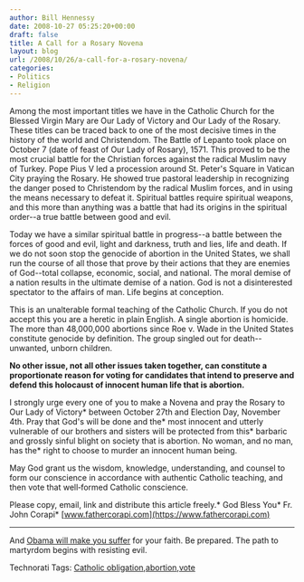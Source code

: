 ```yaml
---
author: Bill Hennessy
date: 2008-10-27 05:25:20+00:00
draft: false
title: A Call for a Rosary Novena
layout: blog
url: /2008/10/26/a-call-for-a-rosary-novena/
categories:
- Politics
- Religion
---
```


 

Among the most important titles we have in the Catholic Church for the Blessed Virgin Mary are Our Lady of Victory and Our Lady of the Rosary. These titles can be traced back to one of the most decisive times in the history of the world and Christendom. The Battle of Lepanto took place on October 7 (date of feast of Our Lady of Rosary), 1571. This proved to be the most crucial battle for the Christian forces against the radical Muslim navy of Turkey. Pope Pius V led a procession around St. Peter's Square in Vatican City praying the Rosary. He showed true pastoral leadership in recognizing the danger posed to Christendom by the radical Muslim forces, and in using the means necessary to defeat it. Spiritual battles require spiritual weapons, and this more than anything was a battle that had its origins in the spiritual order--a true battle between good and evil.

 

Today we have a similar spiritual battle in progress--a battle between the forces of good and evil, light and darkness, truth and lies, life and death. If we do not soon stop the genocide of abortion in the United States, we shall run the course of all those that prove by their actions that they are enemies of God--total collapse, economic, social, and national. The moral demise of a nation results in the ultimate demise of a nation. God is not a disinterested spectator to the affairs of man. Life begins at conception.

 

This is an unalterable formal teaching of the Catholic Church. If you do not accept this you are a heretic in plain English. A single abortion is homicide. The more than 48,000,000 abortions since Roe v. Wade in the United States constitute genocide by definition. The group singled out for death--unwanted, unborn children.

 

**No other issue, not all other issues taken together, can constitute a proportionate reason for voting for candidates that intend to preserve and defend this holocaust of innocent human life that is abortion.**

 

I strongly urge every one of you to make a Novena and pray the Rosary to Our Lady of Victory*
between October 27th and Election Day, November 4th. Pray that God's will be done and the*
most innocent and utterly vulnerable of our brothers and sisters will be protected from this*
barbaric and grossly sinful blight on society that is abortion. No woman, and no man, has the*
right to choose to murder an innocent human being.

 

May God grant us the wisdom, knowledge, understanding, and counsel to form our conscience in accordance with authentic Catholic teaching, and then vote that well‐formed Catholic conscience. 

 

Please copy, email, link and distribute this article freely.*
God Bless You*
Fr. John Corapi*
[www.fathercorapi.com](https://www.fathercorapi.com)

 

**************************

 

And [Obama will make you suffer](https://www.ewtn.com/vnews/getstory.asp?number=91748) for your faith. Be prepared. The path to martyrdom begins with resisting evil. 

 

Technorati Tags: [Catholic obligation](https://technorati.com/tags/Catholic%20obligation),[abortion](https://technorati.com/tags/abortion),[vote](https://technorati.com/tags/vote)
